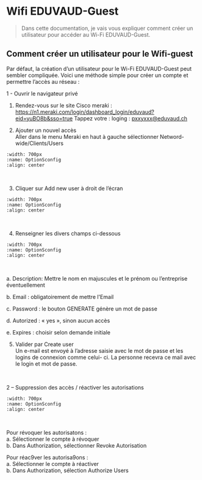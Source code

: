 <!--
Author:		    Mussa AL Hussein
Date:		    24.01.2025
Description:	Information utile et création d'utilisateurs pour le Wifi-Guest
-->
# Wifi EDUVAUD-Guest

>Dans cette documentation, je vais vous expliquer comment créer un utilisateur pour accéder au Wi-Fi EDUVAUD-Guest.


## Comment créer un utilisateur pour le Wifi-guest

Par défaut, la création d’un utilisateur pour le Wi-Fi EDUVAUD-Guest peut sembler compliquée. Voici une méthode simple pour créer un compte et permettre l’accès au réseau :

1 - Ouvrir le navigateur privé 
1. Rendez-vous sur le site Cisco meraki : https://n1.meraki.com/login/dashboard_login/eduvaud?eid=yuBO8b&sso=true
Tappez votre :
loging : pxxyxxx@eduvaud.ch

2. Ajouter un nouvel accès  
Aller dans le menu Meraki en haut à gauche sélectionner Netword-wide/Clients/Users  
```{image} images/Wifi-Guest1.png
:width: 700px
:name: OptionSconfig
:align: center
```
<br/>

3. Cliquer sur Add new user à droit de l’écran
```{image} images/Wifi-Guest2.png
:width: 700px
:name: OptionSconfig
:align: center
```
<br/>

4. Renseigner les divers champs ci-dessous
```{image} images/Wifi-Guest3.png
:width: 700px
:name: OptionSconfig
:align: center
```
<br/>

a.  Description: Mettre le nom en majuscules et le prénom ou l’entreprise éventuellement  

b.  Email : obligatoirement de mettre l'Email

c.  Password : le bouton GENERATE génère un mot de passe  

d.  Autorized : « yes », sinon aucun accès  

e.  Expires : choisir selon demande initiale 


5. Valider par Create user  
Un e-mail est envoyé à l’adresse saisie avec le mot de passe et les logins de connexion comme celui- ci. La personne recevra ce mail avec le login et mot de passe.  


<br/>

2 – Suppression des accès / réactiver les autorisations  
```{image} images/Wifi-Guest3.png
:width: 700px
:name: OptionSconfig
:align: center
```
<br/>

Pour révoquer les autorisatons :  
a.  Sélectionner le compte à révoquer  
b.  Dans Authorization, sélectionner Revoke Autorisation  


Pour réac9ver les autorisa9ons :  
a.  Sélectionner le compte à réactiver  
b.  Dans Authorization, sélection Authorize Users  
